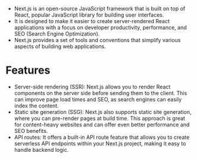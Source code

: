 - Next.js is an open-source JavaScript framework that is built on top of React, popular JavaScript library for building user interfaces. 
- It is designed to make it easier to create server-rendered React applications with a focus on developer productivity, performance, and SEO (Search Engine Optimization).
- Next.js provides a set of tools and conventions that simplify various aspects of building web applications.

# Features

- Server-side rendering (SSR): Next.js allows you to render React components on the server side before sending them to the client. This can improve page load times and SEO, as search engines can easily index the content. 
- Static site generation (SSG): Next.js also supports static site generation, where you can pre-render pages at build time. This approach is great for content-heavy websites and can offer even better performance and SEO benefits. 
- API routes: It offers a built-in API route feature that allows you to create serverless API endpoints within your Next.js project, making it easy to handle backend logic.

